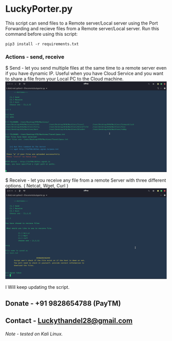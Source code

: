 # LuckyPorter.py
This script can send files to a Remote server/Local server using the Port Forwarding and recieve files from a Remote server/Local server. 
Run this command before using this script:
```
pip3 install -r requirements.txt
```
### Actions - send, receive

$ Send - let you send multiple files at the same time to a remote server even if you have dynamic IP. Useful when you have Cloud Service and you want to share a file from your Local PC to the Cloud machine.
![Send Image 1](https://github.com/luckythandel/luckyporter/blob/master/Screenshots/Send.png)

$ Receive - let you receive any file from a remote Server with three different options. ( Netcat, Wget, Curl )
![Receive Image 1](https://github.com/luckythandel/luckyporter/blob/master/Screenshots/receive.png)


I Will keep updating the script. 
## Donate - +91 9828654788 (PayTM)
## Contact - Luckythandel28@gmail.com
###### Note - tested on Kali Linux.
